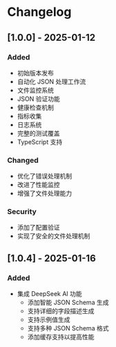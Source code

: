 # Changelog

## [1.0.0] - 2025-01-12

### Added
- 初始版本发布
- 自动化 JSON 处理工作流
- 文件监控系统
- JSON 验证功能
- 健康检查机制
- 指标收集
- 日志系统
- 完整的测试覆盖
- TypeScript 支持

### Changed
- 优化了错误处理机制
- 改进了性能监控
- 增强了文件处理能力

### Security
- 添加了配置验证
- 实现了安全的文件处理机制

## [1.0.4] - 2025-01-16

### Added
- 集成 DeepSeek AI 功能
  - 添加智能 JSON Schema 生成
  - 支持详细的字段描述生成
  - 支持示例值生成
  - 支持多种 JSON Schema 格式
  - 添加缓存支持以提高性能
